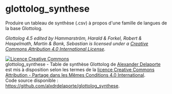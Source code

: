 # glottolog_synthese

 Produire un tableau de synthèse (.csv) à propos d'une famille de langues de la base Glottolog.

*Glottolog 4.5 edited by Hammarström, Harald & Forkel, Robert & Haspelmath, Martin & Bank, Sebastian is licensed under a [Creative Commons Attribution 4.0 International License](https://creativecommons.org/licenses/by/4.0/).* 

<a rel="license" href="http://creativecommons.org/licenses/by-sa/4.0/"><img alt="Licence Creative Commons" style="border-width:0" src="https://i.creativecommons.org/l/by-sa/4.0/88x31.png" /></a><br /><span xmlns:dct="http://purl.org/dc/terms/" href="http://purl.org/dc/dcmitype/InteractiveResource" property="dct:title" rel="dct:type">glottolog_synthese - Table de synthèse Glottolog</span> de <a xmlns:cc="http://creativecommons.org/ns#" href="https://tekipaki.hypotheses.org/" property="cc:attributionName" rel="cc:attributionURL">Alexander Delaporte</a> est mis à disposition selon les termes de la <a rel="license" href="http://creativecommons.org/licenses/by-sa/4.0/">licence Creative Commons Attribution -  Partage dans les Mêmes Conditions 4.0 International</a>.<br />Code source disponible : <a xmlns:dct="http://purl.org/dc/terms/" href="https://github.com/alxdrdelaporte/glottolog_synthese" rel="dct:source">https://github.com/alxdrdelaporte/glottolog_synthese</a>.